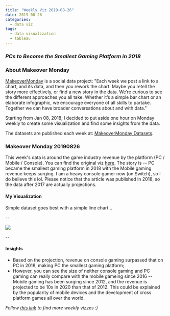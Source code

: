 ```yaml
---
title: "Weekly Viz 2019-08-26"
date: 2019-08-26
categories:
  - data viz
tags:
  - data visualization
  - tableau
---
```


### *PCs to Become the Smallest Gaming Platform in 2018*


### About Makeover Monday

[MakeoverMonday](http://www.makeovermonday.co.uk/) is a social data project:
"Each week we post a link to a chart, and its data, and then you rework the chart.
Maybe you retell the story more effectively, or find a new story in the data.
We’re curious to see the different approaches you all take. Whether it’s a simple bar chart or an elaborate infographic, we encourage everyone of all skills to partake.
Together we can have broader conversations about and with data."

Starting from Jan 08, 2018, I decided to put aside one hour on Monday weekly to create some visualization and find some insights from the data.

The datasets are published each week at: [MakeoverMonday Datasets](http://www.makeovermonday.co.uk/data/).

### Makeover Monday 20190826

This week's data is around the game industry revenue by the platform (PC / Mobile / Console). You can find the original viz [here](https://www.statista.com/chart/13789/worldwide-video-game-revenue-forecast/). The story is -- PC became the smallest gaming platform in 2018 with the Mobile gaming revenue keeps surging. I am a heavy console gamer now (on Switch), so I do believe this lol. Please notice that the article was published in 2018, so the data after 2017 are actually projections.  

#### My Visualization

Simple dataset goes best with a simple line chart... 

--  
<div class='tableauPlaceholder' id='viz1566868884952' style='position: relative'>
<noscript><a href='#'>
  <img alt=' ' src='https:&#47;&#47;public.tableau.com&#47;static&#47;images&#47;Ma&#47;MakeOverMonday20190826&#47;GamingPlatformRevenue&#47;1_rss.png' style='border: none' />
</a></noscript>
<object class='tableauViz'  style='display:none;'>
  <param name='host_url' value='https%3A%2F%2Fpublic.tableau.com%2F' />
  <param name='embed_code_version' value='3' />
  <param name='site_root' value='' />
  <param name='name' value='MakeOverMonday20190826&#47;GamingPlatformRevenue' />
  <param name='tabs' value='no' />
  <param name='toolbar' value='yes' />
  <param name='static_image' value='https:&#47;&#47;public.tableau.com&#47;static&#47;images&#47;Ma&#47;MakeOverMonday20190826&#47;GamingPlatformRevenue&#47;1.png' />
  <param name='animate_transition' value='yes' />
  <param name='display_static_image' value='yes' />
  <param name='display_spinner' value='yes' />
  <param name='display_overlay' value='yes' />
  <param name='display_count' value='yes' />
</object></div>          
<script type='text/javascript'>          
  var divElement = document.getElementById('viz1566868884952');     
  var vizElement = divElement.getElementsByTagName('object')[0];         
  if ( divElement.offsetWidth > 800 ) { vizElement.style.width='800px';vizElement.style.height='627px';} else if ( divElement.offsetWidth > 500 ) { vizElement.style.width='800px';vizElement.style.height='627px';} else { vizElement.style.width='100%';vizElement.style.height='727px';}    
  var scriptElement = document.createElement('script');     
  scriptElement.src = 'https://public.tableau.com/javascripts/api/viz_v1.js';    
  vizElement.parentNode.insertBefore(scriptElement, vizElement);          
</script>
  
--  

#### Insights
* Based on the projection, revenue on console gaming surpassed that on PC in 2018, making PC the smallest gaming platform;  
* However, you can see the size of neither console gaming and PC gaming can really compare with the mobile gameing since 2016 -- Mobile gaming has been surging since 2012, and the revenue is projected to be 10x in 2020 than that of 2012. This could be explained by the popularity of mobile devices and the development of cross platform games all over the world.  


*Follow [this link](https://yudong-94.github.io/personal-website/project/MakeOverMonday2019/) to find more weekly vizzes :)*